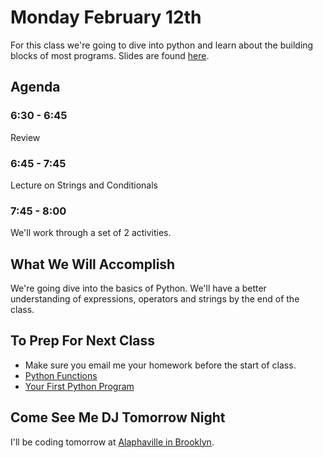 # Monday February 12th
For this class we're going to dive into python and learn about the building blocks of most programs. Slides are found [here](http://jessicagarson.com/NYU-Intro-to-Python-Feb-12).

## Agenda
### 6:30 - 6:45
Review

### 6:45 - 7:45
Lecture on Strings and Conditionals
### 7:45 - 8:00
We'll work through a set of 2 activities.

## What We Will Accomplish
We're going dive into the basics of Python. We'll have a better understanding of expressions, operators and strings by the end of the class.

## To Prep For Next Class
- Make sure you email me your homework before the start of class.
- [Python Functions](https://www.datacamp.com/community/tutorials/functions-python-tutorial)
- [Your First Python Program](http://www.diveintopython3.net/your-first-python-program.html#declaringfunctions)

## Come See Me DJ Tomorrow Night
I'll be coding tomorrow at [Alaphaville in Brooklyn](https://www.facebook.com/events/420515341701539/).
